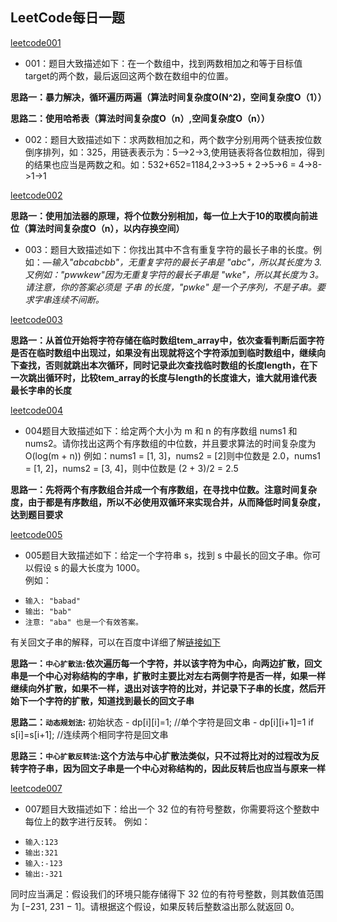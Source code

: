 
## LeetCode每日一题
[leetcode001](https://leetcode-cn.com/problems/two-sum/)

* 001：题目大致描述如下：在一个数组中，找到两数相加之和等于目标值target的两个数，最后返回这两个数在数组中的位置。  

**思路一：暴力解决，循环遍历两遍（算法时间复杂度O(N^2)，空间复杂度O（1））**  

**思路二：使用哈希表（算法时间复杂度O（n）,空间复杂度O（n））**  

* 002：题目大致描述如下：求两数相加之和，两个数字分别用两个链表按位数倒序排列，如：325，用链表表示为：5—>2->3,使用链表将各位数相加，得到的结果也应当是两数之和。如：532+652=1184,2->3->5 + 2->5->6 = 4->8->1->1  

[leetcode002](https://leetcode-cn.com/problems/add-two-numbers/) 

**思路一：使用加法器的原理，将个位数分别相加，每一位上大于10的取模向前进位（算法时间复杂度O（n），以内存换空间）**

* 003：题目大致描述如下：你找出其中不含有重复字符的最长子串的长度。例如：—_输入"abcabcbb"，无重复字符的最长子串是 "abc"，所以其长度为 3.又例如："pwwkew"因为无重复字符的最长子串是 "wke"，所以其长度为 3。请注意，你的答案必须是 子串 的长度，"pwke" 是一个子序列，不是子串。要求字串连续不间断。_

[leetcode003](https://leetcode-cn.com/problems/longest-substring-without-repeating-characters/) 

**思路一：从首位开始将字符存储在临时数组tem_array中，依次查看判断后面字符是否在临时数组中出现过，如果没有出现就将这个字符添加到临时数组中，继续向下查找，否则就跳出本次循环，同时记录此次查找临时数组的长度length，在下一次跳出循环时，比较tem_array的长度与length的长度谁大，谁大就用谁代表最长字串的长度** 

[leetcode004](https://leetcode-cn.com/problems/median-of-two-sorted-arrays/) 

* 004题目大致描述如下：给定两个大小为 m 和 n 的有序数组 nums1 和 nums2。请你找出这两个有序数组的中位数，并且要求算法的时间复杂度为 O(log(m + n))
例如：nums1 = [1, 3]，nums2 = [2]则中位数是 2.0，nums1 = [1, 2]，nums2 = [3, 4]，则中位数是 (2 + 3)/2 = 2.5

**思路一：先将两个有序数组合并成一个有序数组，在寻找中位数。注意时间复杂度，由于都是有序数组，所以不必使用双循环来实现合并，从而降低时间复杂度，达到题目要求**

[leetcode005](https://leetcode-cn.com/problems/longest-palindromic-substring/)   
* 005题目大致描述如下：给定一个字符串 s，找到 s 中最长的回文子串。你可以假设 s 的最大长度为 1000。  
例如：  
- `输入: "babad"`
- `输出: "bab"`
- `注意: "aba" 也是一个有效答案。`

有关回文子串的解释，可以在百度中详细了解[链接如下](https://baike.baidu.com/item/%E5%9B%9E%E6%96%87%E4%B8%B2/1274921?fr=aladdin)

**思路一：`中心扩散法`:依次遍历每一个字符，并以该字符为中心，向两边扩散，回文串是一个中心对称结构的字串，扩散时主要比对左右两侧字符是否一样，如果一样继续向外扩散，如果不一样，退出对该字符的比对，并记录下子串的长度，然后开始下一个字符的扩散，知道找到最长的回文子串**

**思路二：`动态规划法`:**
初始状态  - dp[i][i]=1; //单个字符是回文串  - dp[i][i+1]=1 if s[i]=s[i+1]; //连续两个相同字符是回文串

**思路三：`中心扩散反转法`:这个方法与中心扩散法类似，只不过将比对的过程改为反转字符子串，因为回文子串是一个中心对称结构的，因此反转后也应当与原来一样**

[leetcode007](https://leetcode-cn.com/problems/reverse-integer/)

* 007题目大致描述如下：给出一个 32 位的有符号整数，你需要将这个整数中每位上的数字进行反转。
例如：
- `输入:123`
- `输出:321`
- `输入:-123`
- `输出:-321`

同时应当满足：假设我们的环境只能存储得下 32 位的有符号整数，则其数值范围为 [−231,  231 − 1]。请根据这个假设，如果反转后整数溢出那么就返回 0。
